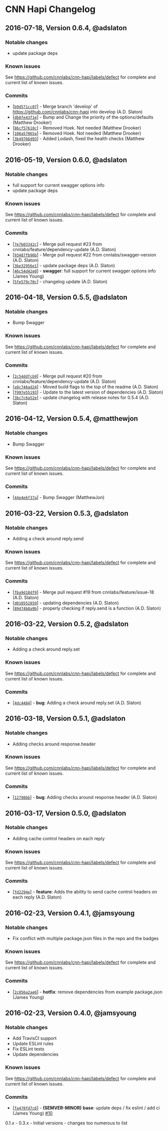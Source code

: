 # CNN Hapi Changelog

## 2016-07-18, Version 0.6.4, @adslaton

### Notable changes

- update package deps


### Known issues

See https://github.com/cnnlabs/cnn-hapi/labels/defect for complete and
current list of known issues.


### Commits

* [[`b9d571cc07`](https://github.com/cnnlabs/cnn-hapi/commit/b9d571cc07)] - Merge branch 'develop' of https://github.com/cnnlabs/cnn-hapi into develop (A.D. Slaton)
* [[`db8fe43f1e`](https://github.com/cnnlabs/cnn-hapi/commit/db8fe43f1e)] - Bump and Change the priority of the options/defaults (Matthew Drooker)
* [[`86cf57610c`](https://github.com/cnnlabs/cnn-hapi/commit/86cf57610c)] - Removed Hoek.  Not needed (Matthew Drooker)
* [[`108a57865a`](https://github.com/cnnlabs/cnn-hapi/commit/108a57865a)] - Removed Hoek.  Not needed (Matthew Drooker)
* [[`3b49766d93`](https://github.com/cnnlabs/cnn-hapi/commit/3b49766d93)] - Added Lodash, fixed the health checks (Matthew Drooker)

## 2016-05-19, Version 0.6.0, @adslaton

### Notable changes

- full support for current swagger options info
- update package deps


### Known issues

See https://github.com/cnnlabs/cnn-hapi/labels/defect for complete and
current list of known issues.


### Commits

* [[`7e7b03342c`](https://github.com/cnnlabs/cnn-hapi/commit/7e7b03342c)] - Merge pull request #23 from cnnlabs/feature/dependency-update (A.D. Slaton)
* [[`93487fb96b`](https://github.com/cnnlabs/cnn-hapi/commit/93487fb96b)] - Merge pull request #22 from cnnlabs/swagger-version (A.D. Slaton)
* [[`3be32956e1`](https://github.com/cnnlabs/cnn-hapi/commit/3be32956e1)] - update package deps (A.D. Slaton)
* [[`46c54d42e0`](https://github.com/cnnlabs/cnn-hapi/commit/46c54d42e0)] - **swagger**: full support for current swagger options info (James Young)
* [[`5fe579c70c`](https://github.com/cnnlabs/cnn-hapi/commit/5fe579c70c)] - changelog update (A.D. Slaton)


## 2016-04-18, Version 0.5.5, @adslaton

### Notable changes

- Bump Swagger


### Known issues

See https://github.com/cnnlabs/cnn-hapi/labels/defect for complete and
current list of known issues.


### Commits

* [[`2c54ddfcb9`](https://github.com/cnnlabs/cnn-hapi/commit/2c54ddfcb9)] - Merge pull request #20 from cnnlabs/feature/dependency-update (A.D. Slaton)
* [[`a9c746ad24`](https://github.com/cnnlabs/cnn-hapi/commit/a9c746ad24)] - Moved build flags to the top of the readme (A.D. Slaton)
* [[`f997e55193`](https://github.com/cnnlabs/cnn-hapi/commit/f997e55193)] - Update to the latest version of dependencies (A.D. Slaton)
* [[`3bc7c6a52e`](https://github.com/cnnlabs/cnn-hapi/commit/3bc7c6a52e)] - update changelog with release notes for 0.5.4 (A.D. Slaton)

## 2016-04-12, Version 0.5.4, @matthewjon

### Notable changes

- Bump Swagger


### Known issues

See https://github.com/cnnlabs/cnn-hapi/labels/defect for complete and
current list of known issues.


### Commits

* [[`44e4e6f37a`](https://github.com/cnnlabs/cnn-hapi/commit/44e4e6f37a)] - Bump Swagger (MatthewJon)


## 2016-03-22, Version 0.5.3, @adslaton

### Notable changes

- Adding a check around reply.send


### Known issues

See https://github.com/cnnlabs/cnn-hapi/labels/defect for complete and
current list of known issues.


### Commits

* [[`fba9d10df9`](https://github.com/cnnlabs/cnn-hapi/commit/fba9d10df9)] - Merge pull request #19 from cnnlabs/feature/issue-18 (A.D. Slaton)
* [[`d010552859`](https://github.com/cnnlabs/cnn-hapi/commit/d010552859)] - updating dependencies (A.D. Slaton)
* [[`89474b8a9b`](https://github.com/cnnlabs/cnn-hapi/commit/89474b8a9b)] - properly checking if reply.send is a function (A.D. Slaton)

## 2016-03-22, Version 0.5.2, @adslaton

### Notable changes

- Adding a check around reply.set


### Known issues

See https://github.com/cnnlabs/cnn-hapi/labels/defect for complete and
current list of known issues.


### Commits

* [[`4dc4484`](https://github.com/cnnlabs/cnn-hapi/commit/4dc4484c0d8bf459a2cdc8168407cab012b8af8f)] - **bug**: Adding a check around reply.set (A.D. Slaton)


## 2016-03-18, Version 0.5.1, @adslaton

### Notable changes

- Adding checks around response.header


### Known issues

See https://github.com/cnnlabs/cnn-hapi/labels/defect for complete and
current list of known issues.


### Commits

* [[`12798bb`](https://github.com/cnnlabs/cnn-hapi/commit/12798bbba66f1e5926af68cadc783b48aee25161)] - **bug**: Adding checks around response.header (A.D. Slaton)

## 2016-03-17, Version 0.5.0, @adslaton

### Notable changes

- Adding cache control headers on each reply


### Known issues

See https://github.com/cnnlabs/cnn-hapi/labels/defect for complete and
current list of known issues.


### Commits

* [[`fd2294e`](https://github.com/cnnlabs/cnn-hapi/commit/fd2294ec71adf8ceac13bc433512b4495a59dd93)] - **feature**: Adds the ability to send cache control headers on each reply (A.D. Slaton)


## 2016-02-23, Version 0.4.1, @jamsyoung

### Notable changes

- Fix conflict with multiple package.json files in the repo and the badges


### Known issues

See https://github.com/cnnlabs/cnn-hapi/labels/defect for complete and
current list of known issues.


### Commits

* [[`2c856a2ae6`](https://github.com/cnnlabs/cnn-hapi/commit/2c856a2ae6)] - **hotfix**: remove dependencies from example package.json (James Young)




## 2016-02-23, Version 0.4.0, @jamsyoung

### Notable changes

- Add TravisCI support
- Update ESLint rules
- Fix ESLint tests
- Update dependencies


### Known issues

See https://github.com/cnnlabs/cnn-hapi/labels/defect for complete and
current list of known issues.


### Commits

* [[`fa470fd7c6`](https://github.com/cnnlabs/cnn-hapi/commit/fa470fd7c6)] - **(SEMVER-MINOR)** **base**: update deps / fix eslint / add ci (James Young) [#10](https://github.com/cnnlabs/cnn-hapi/pull/10)




0.1.x - 0.3.x - Initial versions - changes too numerous to list
